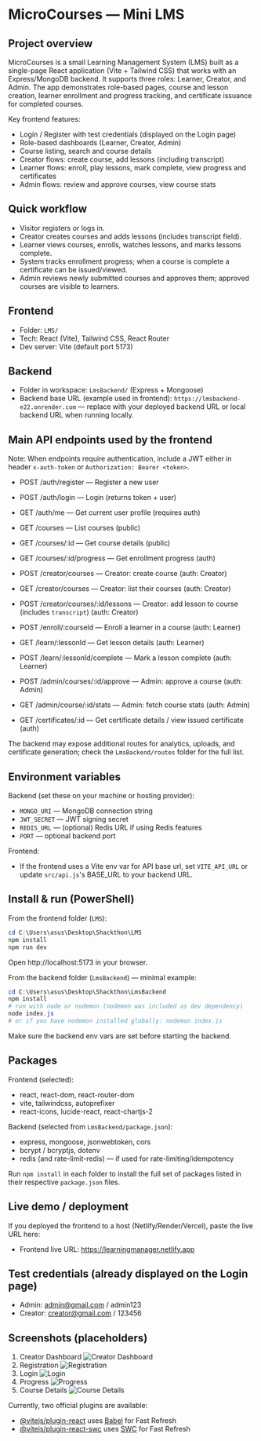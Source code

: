 # MicroCourses — Mini LMS 

## Project overview

MicroCourses is a small Learning Management System (LMS) built as a single-page React application (Vite + Tailwind CSS) that works with an Express/MongoDB backend. It supports three roles: Learner, Creator, and Admin. The app demonstrates role-based pages, course and lesson creation, learner enrollment and progress tracking, and certificate issuance for completed courses.

Key frontend features:
- Login / Register with test credentials (displayed on the Login page)
- Role-based dashboards (Learner, Creator, Admin)
- Course listing, search and course details
- Creator flows: create course, add lessons (including transcript)
- Learner flows: enroll, play lessons, mark complete, view progress and certificates
- Admin flows: review and approve courses, view course stats

## Quick workflow 

- Visitor registers or logs in.
- Creator creates courses and adds lessons (includes transcript field).
- Learner views courses, enrolls, watches lessons, and marks lessons complete.
- System tracks enrollment progress; when a course is complete a certificate can be issued/viewed.
- Admin reviews newly submitted courses and approves them; approved courses are visible to learners.

## Frontend 

- Folder: `LMS/`
- Tech: React (Vite), Tailwind CSS, React Router
- Dev server: Vite (default port 5173)

## Backend 

- Folder in workspace: `LmsBackend/` (Express + Mongoose)
- Backend base URL (example used in frontend): `https://lmsbackend-e22.onrender.com` — replace with your deployed backend URL or local backend URL when running locally.

## Main API endpoints used by the frontend

Note: When endpoints require authentication, include a JWT either in header `x-auth-token` or `Authorization: Bearer <token>`.

- POST /auth/register — Register a new user
- POST /auth/login — Login (returns token + user)
- GET /auth/me — Get current user profile (requires auth)

- GET /courses — List courses (public)
- GET /courses/:id — Get course details (public)
- GET /courses/:id/progress — Get enrollment progress (auth)

- POST /creator/courses — Creator: create course (auth: Creator)
- GET /creator/courses — Creator: list their courses (auth: Creator)
- POST /creator/courses/:id/lessons — Creator: add lesson to course (includes `transcript`) (auth: Creator)

- POST /enroll/:courseId — Enroll a learner in a course (auth: Learner)
- GET /learn/:lessonId — Get lesson details (auth: Learner)
- POST /learn/:lessonId/complete — Mark a lesson complete (auth: Learner)

- POST /admin/courses/:id/approve — Admin: approve a course (auth: Admin)
- GET /admin/course/:id/stats — Admin: fetch course stats (auth: Admin)

- GET /certificates/:id — Get certificate details / view issued certificate (auth)

The backend may expose additional routes for analytics, uploads, and certificate generation; check the `LmsBackend/routes` folder for the full list.

## Environment variables

Backend (set these on your machine or hosting provider):
- `MONGO_URI` — MongoDB connection string
- `JWT_SECRET` — JWT signing secret
- `REDIS_URL` — (optional) Redis URL if using Redis features
- `PORT` — optional backend port

Frontend:
- If the frontend uses a Vite env var for API base url, set `VITE_API_URL` or update `src/api.js`'s BASE_URL to your backend URL.

## Install & run (PowerShell)

From the frontend folder (`LMS`):

```powershell
cd C:\Users\asus\Desktop\Shackthon\LMS
npm install
npm run dev
```

Open http://localhost:5173 in your browser.

From the backend folder (`LmsBackend`) — minimal example:

```powershell
cd C:\Users\asus\Desktop\Shackthon\LmsBackend
npm install
# run with node or nodemon (nodemon was included as dev dependency)
node index.js
# or if you have nodemon installed globally: nodemon index.js
```

Make sure the backend env vars are set before starting the backend.

## Packages 

Frontend (selected):
- react, react-dom, react-router-dom
- vite, tailwindcss, autoprefixer
- react-icons, lucide-react, react-chartjs-2

Backend (selected from `LmsBackend/package.json`):
- express, mongoose, jsonwebtoken, cors
- bcrypt / bcryptjs, dotenv
- redis (and rate-limit-redis) — if used for rate-limiting/idempotency

Run `npm install` in each folder to install the full set of packages listed in their respective `package.json` files.

## Live demo / deployment

If you deployed the frontend to a host (Netlify/Render/Vercel), paste the live URL here:

- Frontend live URL: https://learningmanager.netlify.app


## Test credentials (already displayed on the Login page)

- Admin: admin@gmail.com / admin123
- Creator: creator@gmail.com / 123456

## Screenshots (placeholders)




1. Creator Dashboard
   ![Creator Dashboard](LMS/public/screenshots/creator-dashboard.png)
2. Registration
   ![Registration](LMS/public/screenshots/register.png)
3. Login
   ![Login](LMS/public/screenshots/login.png)
4. Progress
   ![Progress](LMS/public/screenshots/progress.png)
5. Course Details
   ![Course Details](LMS/public/screenshots/course.png)

Currently, two official plugins are available:

- [@vitejs/plugin-react](https://github.com/vitejs/vite-plugin-react/blob/main/packages/plugin-react) uses [Babel](https://babeljs.io/) for Fast Refresh
- [@vitejs/plugin-react-swc](https://github.com/vitejs/vite-plugin-react/blob/main/packages/plugin-react-swc) uses [SWC](https://swc.rs/) for Fast Refresh

